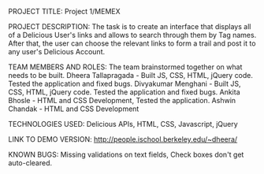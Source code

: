 PROJECT TITLE: Project 1/MEMEX

PROJECT DESCRIPTION: The task is to create an interface that displays all of a Delicious User's links and allows to search through them by Tag names. After that, the user can choose the relevant links to form a trail and post it to any user's Delicious Account.
  
TEAM MEMBERS AND ROLES:
The team brainstormed together on what needs to be built.
Dheera Tallapragada - Built JS, CSS, HTML, jQuery code. Tested the application and fixed bugs.
Divyakumar Menghani - Built JS, CSS, HTML, jQuery code. Tested the application and fixed bugs.
Ankita Bhosle - HTML and CSS Development, Tested the application.
Ashwin Chandak - HTML and CSS Development

TECHNOLOGIES USED: Delicious APIs, HTML, CSS, Javascript, jQuery 

LINK TO DEMO VERSION: http://people.ischool.berkeley.edu/~dheera/

KNOWN BUGS: Missing validations on text fields, Check boxes don't get auto-cleared.  
